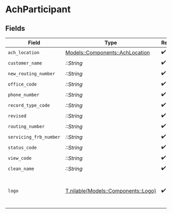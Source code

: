 # AchParticipant


## Fields

| Field                                                                            | Type                                                                             | Required                                                                         | Description                                                                      | Example                                                                          |
| -------------------------------------------------------------------------------- | -------------------------------------------------------------------------------- | -------------------------------------------------------------------------------- | -------------------------------------------------------------------------------- | -------------------------------------------------------------------------------- |
| `ach_location`                                                                   | [Models::Components::AchLocation](../../models/shared/achlocation.md)            | :heavy_check_mark:                                                               | N/A                                                                              |                                                                                  |
| `customer_name`                                                                  | *::String*                                                                       | :heavy_check_mark:                                                               | N/A                                                                              | Main Street Bank                                                                 |
| `new_routing_number`                                                             | *::String*                                                                       | :heavy_check_mark:                                                               | N/A                                                                              | 987654321                                                                        |
| `office_code`                                                                    | *::String*                                                                       | :heavy_check_mark:                                                               | N/A                                                                              | 0                                                                                |
| `phone_number`                                                                   | *::String*                                                                       | :heavy_check_mark:                                                               | N/A                                                                              | 1234567789                                                                       |
| `record_type_code`                                                               | *::String*                                                                       | :heavy_check_mark:                                                               | N/A                                                                              | 1                                                                                |
| `revised`                                                                        | *::String*                                                                       | :heavy_check_mark:                                                               | N/A                                                                              | 041921                                                                           |
| `routing_number`                                                                 | *::String*                                                                       | :heavy_check_mark:                                                               | N/A                                                                              | 123456789                                                                        |
| `servicing_frb_number`                                                           | *::String*                                                                       | :heavy_check_mark:                                                               | N/A                                                                              | 123456789                                                                        |
| `status_code`                                                                    | *::String*                                                                       | :heavy_check_mark:                                                               | N/A                                                                              | 1                                                                                |
| `view_code`                                                                      | *::String*                                                                       | :heavy_check_mark:                                                               | N/A                                                                              | 1                                                                                |
| `clean_name`                                                                     | *::String*                                                                       | :heavy_check_mark:                                                               | N/A                                                                              | Main Street Bank                                                                 |
| `logo`                                                                           | [T.nilable(Models::Components::Logo)](../../models/shared/logo.md)               | :heavy_check_mark:                                                               | N/A                                                                              | {<br/>"name": "Main Street Bank",<br/>"url": "https://www.mainstreetbank.com/logo.png"<br/>} |